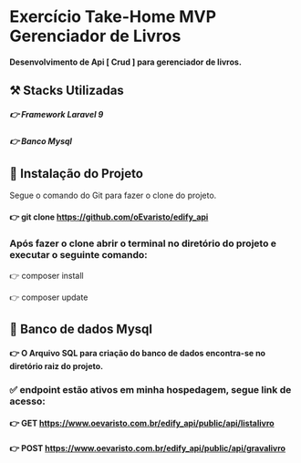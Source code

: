 # Exercício Take-Home MVP Gerenciador de Livros

#### Desenvolvimento de Api [ Crud ] para gerenciador de livros.

## ⚒️ Stacks Utilizadas
##### 👉  Framework Laravel 9

##### 👉 Banco Mysql

## 🏁 Instalação do Projeto

Segue o comando do Git para fazer o clone do projeto.
#### 👉 git clone   https://github.com/oEvaristo/edify_api

### Após fazer o clone abrir o terminal no diretório do projeto e executar o seguinte comando:

👉 composer install

👉 composer update

## 🎲 Banco de dados Mysql

#### 👉 O Arquivo SQL para criação do banco de dados encontra-se no diretório raiz do projeto.


### ✅ endpoint estão ativos em minha hospedagem, segue link de acesso:

#### 👉 GET https://www.oevaristo.com.br/edify_api/public/api/listalivro

#### 👉 POST https://www.oevaristo.com.br/edify_api/public/api/gravalivro
